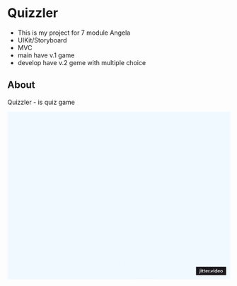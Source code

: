 #  Quizzler

- This is my project for 7 module Angela
- UIKit/Storyboard
- MVC
- main have v.1 game
- develop have v.2 geme with multiple choice

## About

Quizzler - is quiz game

![quizzler](Images/animate.gif)
